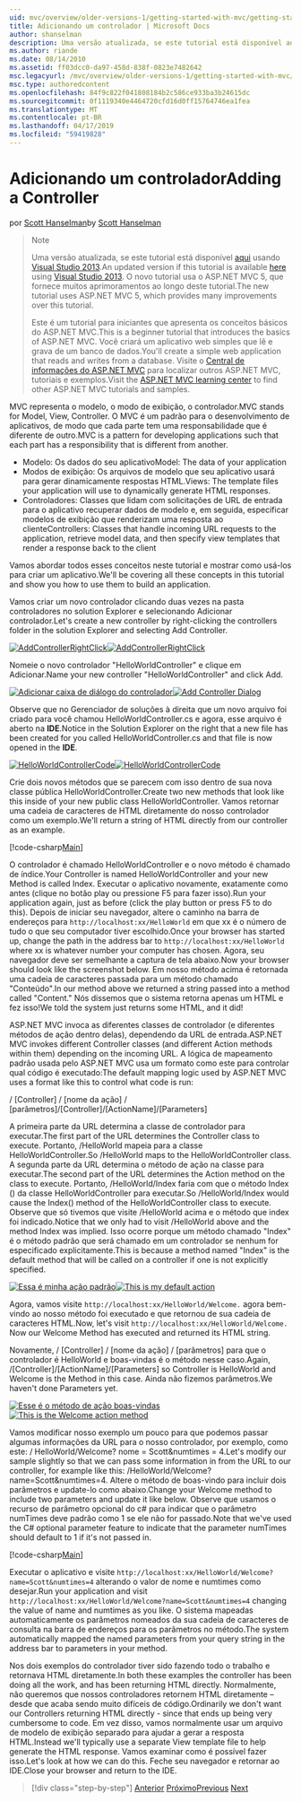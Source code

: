 ```yaml
---
uid: mvc/overview/older-versions-1/getting-started-with-mvc/getting-started-with-mvc-part2
title: Adicionando um controlador | Microsoft Docs
author: shanselman
description: Uma versão atualizada, se este tutorial está disponível aqui usando o Visual Studio 2013. O novo tutorial usa o ASP.NET MVC 5, que fornece muitos aprimoramentos em t...
ms.author: riande
ms.date: 08/14/2010
ms.assetid: ff03dcc0-da97-458d-838f-0823e7482642
msc.legacyurl: /mvc/overview/older-versions-1/getting-started-with-mvc/getting-started-with-mvc-part2
msc.type: authoredcontent
ms.openlocfilehash: 84f9c822f041808184b2c586ce933ba3b24615dc
ms.sourcegitcommit: 0f1119340e4464720cfd16d0ff15764746ea1fea
ms.translationtype: MT
ms.contentlocale: pt-BR
ms.lasthandoff: 04/17/2019
ms.locfileid: "59419828"
---
```

# <a name="adding-a-controller"></a><span data-ttu-id="cc490-104">Adicionando um controlador</span><span class="sxs-lookup"><span data-stu-id="cc490-104">Adding a Controller</span></span>

<span data-ttu-id="cc490-105">por [Scott Hanselman](https://github.com/shanselman)</span><span class="sxs-lookup"><span data-stu-id="cc490-105">by [Scott Hanselman](https://github.com/shanselman)</span></span>

> > [!NOTE]
> > <span data-ttu-id="cc490-106">Uma versão atualizada, se este tutorial está disponível [aqui](../../getting-started/introduction/getting-started.md) usando [Visual Studio 2013](https://my.visualstudio.com/Downloads?q=visual%20studio%202013).</span><span class="sxs-lookup"><span data-stu-id="cc490-106">An updated version if this tutorial is available [here](../../getting-started/introduction/getting-started.md) using [Visual Studio 2013](https://my.visualstudio.com/Downloads?q=visual%20studio%202013).</span></span> <span data-ttu-id="cc490-107">O novo tutorial usa o ASP.NET MVC 5, que fornece muitos aprimoramentos ao longo deste tutorial.</span><span class="sxs-lookup"><span data-stu-id="cc490-107">The new tutorial uses ASP.NET MVC 5, which provides many improvements over this tutorial.</span></span>
>
>
> <span data-ttu-id="cc490-108">Este é um tutorial para iniciantes que apresenta os conceitos básicos do ASP.NET MVC.</span><span class="sxs-lookup"><span data-stu-id="cc490-108">This is a beginner tutorial that introduces the basics of ASP.NET MVC.</span></span> <span data-ttu-id="cc490-109">Você criará um aplicativo web simples que lê e grava de um banco de dados.</span><span class="sxs-lookup"><span data-stu-id="cc490-109">You'll create a simple web application that reads and writes from a database.</span></span> <span data-ttu-id="cc490-110">Visite o [Central de informações do ASP.NET MVC](../../../index.md) para localizar outros ASP.NET MVC, tutoriais e exemplos.</span><span class="sxs-lookup"><span data-stu-id="cc490-110">Visit the [ASP.NET MVC learning center](../../../index.md) to find other ASP.NET MVC tutorials and samples.</span></span>


<span data-ttu-id="cc490-111">MVC representa o modelo, o modo de exibição, o controlador.</span><span class="sxs-lookup"><span data-stu-id="cc490-111">MVC stands for Model, View, Controller.</span></span> <span data-ttu-id="cc490-112">O MVC é um padrão para o desenvolvimento de aplicativos, de modo que cada parte tem uma responsabilidade que é diferente de outro.</span><span class="sxs-lookup"><span data-stu-id="cc490-112">MVC is a pattern for developing applications such that each part has a responsibility that is different from another.</span></span>

- <span data-ttu-id="cc490-113">Modelo: Os dados do seu aplicativo</span><span class="sxs-lookup"><span data-stu-id="cc490-113">Model: The data of your application</span></span>
- <span data-ttu-id="cc490-114">Modos de exibição: Os arquivos de modelo que seu aplicativo usará para gerar dinamicamente respostas HTML.</span><span class="sxs-lookup"><span data-stu-id="cc490-114">Views: The template files your application will use to dynamically generate HTML responses.</span></span>
- <span data-ttu-id="cc490-115">Controladores: Classes que lidam com solicitações de URL de entrada para o aplicativo recuperar dados de modelo e, em seguida, especificar modelos de exibição que renderizam uma resposta ao cliente</span><span class="sxs-lookup"><span data-stu-id="cc490-115">Controllers: Classes that handle incoming URL requests to the application, retrieve model data, and then specify view templates that render a response back to the client</span></span>

<span data-ttu-id="cc490-116">Vamos abordar todos esses conceitos neste tutorial e mostrar como usá-los para criar um aplicativo.</span><span class="sxs-lookup"><span data-stu-id="cc490-116">We'll be covering all these concepts in this tutorial and show you how to use them to build an application.</span></span>

<span data-ttu-id="cc490-117">Vamos criar um novo controlador clicando duas vezes na pasta controladores no solution Explorer e selecionando Adicionar controlador.</span><span class="sxs-lookup"><span data-stu-id="cc490-117">Let's create a new controller by right-clicking the controllers folder in the solution Explorer and selecting Add Controller.</span></span>

<span data-ttu-id="cc490-118">[![AddControllerRightClick](getting-started-with-mvc-part2/_static/image2.png)](getting-started-with-mvc-part2/_static/image1.png)</span><span class="sxs-lookup"><span data-stu-id="cc490-118">[![AddControllerRightClick](getting-started-with-mvc-part2/_static/image2.png)](getting-started-with-mvc-part2/_static/image1.png)</span></span>

<span data-ttu-id="cc490-119">Nomeie o novo controlador "HelloWorldController" e clique em Adicionar.</span><span class="sxs-lookup"><span data-stu-id="cc490-119">Name your new controller "HelloWorldController" and click Add.</span></span>

<span data-ttu-id="cc490-120">[![Adicionar caixa de diálogo do controlador](getting-started-with-mvc-part2/_static/image4.png)](getting-started-with-mvc-part2/_static/image3.png)</span><span class="sxs-lookup"><span data-stu-id="cc490-120">[![Add Controller Dialog](getting-started-with-mvc-part2/_static/image4.png)](getting-started-with-mvc-part2/_static/image3.png)</span></span>

<span data-ttu-id="cc490-121">Observe que no Gerenciador de soluções à direita que um novo arquivo foi criado para você chamou HelloWorldController.cs e agora, esse arquivo é aberto na **IDE**.</span><span class="sxs-lookup"><span data-stu-id="cc490-121">Notice in the Solution Explorer on the right that a new file has been created for you called HelloWorldController.cs and that file is now opened in the **IDE**.</span></span>

<span data-ttu-id="cc490-122">[![HelloWorldControllerCode](getting-started-with-mvc-part2/_static/image6.png)](getting-started-with-mvc-part2/_static/image5.png)</span><span class="sxs-lookup"><span data-stu-id="cc490-122">[![HelloWorldControllerCode](getting-started-with-mvc-part2/_static/image6.png)](getting-started-with-mvc-part2/_static/image5.png)</span></span>

<span data-ttu-id="cc490-123">Crie dois novos métodos que se parecem com isso dentro de sua nova classe pública HelloWorldController.</span><span class="sxs-lookup"><span data-stu-id="cc490-123">Create two new methods that look like this inside of your new public class HelloWorldController.</span></span> <span data-ttu-id="cc490-124">Vamos retornar uma cadeia de caracteres de HTML diretamente do nosso controlador como um exemplo.</span><span class="sxs-lookup"><span data-stu-id="cc490-124">We'll return a string of HTML directly from our controller as an example.</span></span>

[!code-csharp[Main](getting-started-with-mvc-part2/samples/sample1.cs)]

<span data-ttu-id="cc490-125">O controlador é chamado HelloWorldController e o novo método é chamado de índice.</span><span class="sxs-lookup"><span data-stu-id="cc490-125">Your Controller is named HelloWorldController and your new Method is called Index.</span></span> <span data-ttu-id="cc490-126">Executar o aplicativo novamente, exatamente como antes (clique no botão play ou pressione F5 para fazer isso).</span><span class="sxs-lookup"><span data-stu-id="cc490-126">Run your application again, just as before (click the play button or press F5 to do this).</span></span> <span data-ttu-id="cc490-127">Depois de iniciar seu navegador, altere o caminho na barra de endereços para `http://localhost:xx/HelloWorld` em que xx é o número de tudo o que seu computador tiver escolhido.</span><span class="sxs-lookup"><span data-stu-id="cc490-127">Once your browser has started up, change the path in the address bar to `http://localhost:xx/HelloWorld` where xx is whatever number your computer has chosen.</span></span> <span data-ttu-id="cc490-128">Agora, seu navegador deve ser semelhante a captura de tela abaixo.</span><span class="sxs-lookup"><span data-stu-id="cc490-128">Now your browser should look like the screenshot below.</span></span> <span data-ttu-id="cc490-129">Em nosso método acima é retornada uma cadeia de caracteres passada para um método chamado "Conteúdo".</span><span class="sxs-lookup"><span data-stu-id="cc490-129">In our method above we returned a string passed into a method called "Content."</span></span> <span data-ttu-id="cc490-130">Nós dissemos que o sistema retorna apenas um HTML e fez isso!</span><span class="sxs-lookup"><span data-stu-id="cc490-130">We told the system just returns some HTML, and it did!</span></span>

<span data-ttu-id="cc490-131">ASP.NET MVC invoca as diferentes classes de controlador (e diferentes métodos de ação dentro delas), dependendo da URL de entrada.</span><span class="sxs-lookup"><span data-stu-id="cc490-131">ASP.NET MVC invokes different Controller classes (and different Action methods within them) depending on the incoming URL.</span></span> <span data-ttu-id="cc490-132">A lógica de mapeamento padrão usada pelo ASP.NET MVC usa um formato como este para controlar qual código é executado:</span><span class="sxs-lookup"><span data-stu-id="cc490-132">The default mapping logic used by ASP.NET MVC uses a format like this to control what code is run:</span></span>

<span data-ttu-id="cc490-133">/ [Controller] / [nome da ação] / [parâmetros]</span><span class="sxs-lookup"><span data-stu-id="cc490-133">/[Controller]/[ActionName]/[Parameters]</span></span>

<span data-ttu-id="cc490-134">A primeira parte da URL determina a classe de controlador para executar.</span><span class="sxs-lookup"><span data-stu-id="cc490-134">The first part of the URL determines the Controller class to execute.</span></span> <span data-ttu-id="cc490-135">Portanto, /HelloWorld mapeia para a classe HelloWorldController.</span><span class="sxs-lookup"><span data-stu-id="cc490-135">So /HelloWorld maps to the HelloWorldController class.</span></span> <span data-ttu-id="cc490-136">A segunda parte da URL determina o método de ação na classe para executar.</span><span class="sxs-lookup"><span data-stu-id="cc490-136">The second part of the URL determines the Action method on the class to execute.</span></span> <span data-ttu-id="cc490-137">Portanto, /HelloWorld/Index faria com que o método Index () da classe HelloWorldController para executar.</span><span class="sxs-lookup"><span data-stu-id="cc490-137">So /HelloWorld/Index would cause the Index() method of the HelloWorldController class to execute.</span></span> <span data-ttu-id="cc490-138">Observe que só tivemos que visite /HelloWorld acima e o método que index foi indicado.</span><span class="sxs-lookup"><span data-stu-id="cc490-138">Notice that we only had to visit /HelloWorld above and the method Index was implied.</span></span> <span data-ttu-id="cc490-139">Isso ocorre porque um método chamado "Index" é o método padrão que será chamado em um controlador se nenhum for especificado explicitamente.</span><span class="sxs-lookup"><span data-stu-id="cc490-139">This is because a method named "Index" is the default method that will be called on a controller if one is not explicitly specified.</span></span>

<span data-ttu-id="cc490-140">[![Essa é minha ação padrão](getting-started-with-mvc-part2/_static/image8.png)](getting-started-with-mvc-part2/_static/image7.png)</span><span class="sxs-lookup"><span data-stu-id="cc490-140">[![This is my default action](getting-started-with-mvc-part2/_static/image8.png)](getting-started-with-mvc-part2/_static/image7.png)</span></span>

<span data-ttu-id="cc490-141">Agora, vamos visite `http://localhost:xx/HelloWorld/Welcome.` agora bem-vindo ao nosso método foi executado e que retornou de sua cadeia de caracteres HTML.</span><span class="sxs-lookup"><span data-stu-id="cc490-141">Now, let's visit `http://localhost:xx/HelloWorld/Welcome.` Now our Welcome Method has executed and returned its HTML string.</span></span>

<span data-ttu-id="cc490-142">Novamente, / [Controller] / [nome da ação] / [parâmetros] para que o controlador é HelloWorld e boas-vindas é o método nesse caso.</span><span class="sxs-lookup"><span data-stu-id="cc490-142">Again, /[Controller]/[ActionName]/[Parameters] so Controller is HelloWorld and Welcome is the Method in this case.</span></span> <span data-ttu-id="cc490-143">Ainda não fizemos parâmetros.</span><span class="sxs-lookup"><span data-stu-id="cc490-143">We haven't done Parameters yet.</span></span>

<span data-ttu-id="cc490-144">[![Esse é o método de ação boas-vindas](getting-started-with-mvc-part2/_static/image10.png)](getting-started-with-mvc-part2/_static/image9.png)</span><span class="sxs-lookup"><span data-stu-id="cc490-144">[![This is the Welcome action method](getting-started-with-mvc-part2/_static/image10.png)](getting-started-with-mvc-part2/_static/image9.png)</span></span>

<span data-ttu-id="cc490-145">Vamos modificar nosso exemplo um pouco para que podemos passar algumas informações da URL para o nosso controlador, por exemplo, como este: / HelloWorld/Welcome? nome = Scott&amp;numtimes = 4.</span><span class="sxs-lookup"><span data-stu-id="cc490-145">Let's modify our sample slightly so that we can pass some information in from the URL to our controller, for example like this: /HelloWorld/Welcome?name=Scott&amp;numtimes=4.</span></span> <span data-ttu-id="cc490-146">Altere o método de boas-vindo para incluir dois parâmetros e update-lo como abaixo.</span><span class="sxs-lookup"><span data-stu-id="cc490-146">Change your Welcome method to include two parameters and update it like below.</span></span> <span data-ttu-id="cc490-147">Observe que usamos o recurso de parâmetro opcional do c# para indicar que o parâmetro numTimes deve padrão como 1 se ele não for passado.</span><span class="sxs-lookup"><span data-stu-id="cc490-147">Note that we've used the C# optional parameter feature to indicate that the parameter numTimes should default to 1 if it's not passed in.</span></span>

[!code-csharp[Main](getting-started-with-mvc-part2/samples/sample2.cs)]

<span data-ttu-id="cc490-148">Executar o aplicativo e visite `http://localhost:xx/HelloWorld/Welcome?name=Scott&numtimes=4` alterando o valor de nome e numtimes como desejar.</span><span class="sxs-lookup"><span data-stu-id="cc490-148">Run your application and visit `http://localhost:xx/HelloWorld/Welcome?name=Scott&numtimes=4` changing the value of name and numtimes as you like.</span></span> <span data-ttu-id="cc490-149">O sistema mapeadas automaticamente os parâmetros nomeados da sua cadeia de caracteres de consulta na barra de endereços para os parâmetros no método.</span><span class="sxs-lookup"><span data-stu-id="cc490-149">The system automatically mapped the named parameters from your query string in the address bar to parameters in your method.</span></span>

<span data-ttu-id="cc490-150">Nos dois exemplos do controlador tiver sido fazendo todo o trabalho e retornava HTML diretamente.</span><span class="sxs-lookup"><span data-stu-id="cc490-150">In both these examples the controller has been doing all the work, and has been returning HTML directly.</span></span> <span data-ttu-id="cc490-151">Normalmente, não queremos que nossos controladores retornem HTML diretamente – desde que acaba sendo muito difíceis de código.</span><span class="sxs-lookup"><span data-stu-id="cc490-151">Ordinarily we don't want our Controllers returning HTML directly - since that ends up being very cumbersome to code.</span></span> <span data-ttu-id="cc490-152">Em vez disso, vamos normalmente usar um arquivo de modelo de exibição separado para ajudar a gerar a resposta HTML.</span><span class="sxs-lookup"><span data-stu-id="cc490-152">Instead we'll typically use a separate View template file to help generate the HTML response.</span></span> <span data-ttu-id="cc490-153">Vamos examinar como é possível fazer isso.</span><span class="sxs-lookup"><span data-stu-id="cc490-153">Let's look at how we can do this.</span></span> <span data-ttu-id="cc490-154">Feche seu navegador e retornar ao IDE.</span><span class="sxs-lookup"><span data-stu-id="cc490-154">Close your browser and return to the IDE.</span></span>

> [!div class="step-by-step"]
> <span data-ttu-id="cc490-155">[Anterior](getting-started-with-mvc-part1.md)
> [Próximo](getting-started-with-mvc-part3.md)</span><span class="sxs-lookup"><span data-stu-id="cc490-155">[Previous](getting-started-with-mvc-part1.md)
[Next](getting-started-with-mvc-part3.md)</span></span>
